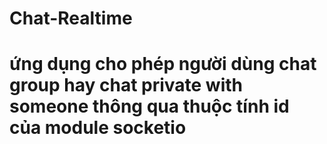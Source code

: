 # Chat-Realtime
# ứng dụng cho phép người dùng chat group hay chat private with someone thông qua thuộc tính id của module socketio
